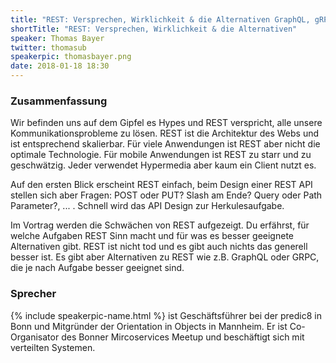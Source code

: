 ```yaml
---
title: "REST: Versprechen, Wirklichkeit & die Alternativen GraphQL, gRPC, ..."
shortTitle: "REST: Versprechen, Wirklichkeit & die Alternativen"
speaker: Thomas Bayer
twitter: thomasub
speakerpic: thomasbayer.png
date: 2018-01-18 18:30
---
```


### Zusammenfassung

Wir befinden uns auf dem Gipfel es Hypes und REST verspricht, alle unsere Kommunikationsprobleme zu lösen. REST ist die Architektur des Webs und ist entsprechend skalierbar. Für viele Anwendungen ist REST aber nicht die optimale Technologie. Für mobile Anwendungen ist REST zu starr und zu geschwätzig. Jeder verwendet Hypermedia aber kaum ein Client nutzt es.

Auf den ersten Blick erscheint REST einfach, beim Design einer REST API stellen sich aber Fragen: POST oder PUT? Slash am Ende? Query oder Path Parameter?, ... . Schnell wird das API Design zur Herkulesaufgabe.

Im Vortrag werden die Schwächen von REST aufgezeigt. Du erfährst, für welche Aufgaben REST Sinn macht und für was es besser geeignete Alternativen gibt. REST ist nicht tod und es gibt auch nichts das generell besser ist. Es gibt aber Alternativen zu REST wie z.B. GraphQL oder GRPC, die je nach Aufgabe besser geeignet sind.

### Sprecher

{% include speakerpic-name.html %} ist Geschäftsführer bei der predic8 in Bonn und Mitgründer der Orientation in Objects in Mannheim. Er ist Co-Organisator des Bonner Mircoservices Meetup und beschäftigt sich mit verteilten Systemen. 
